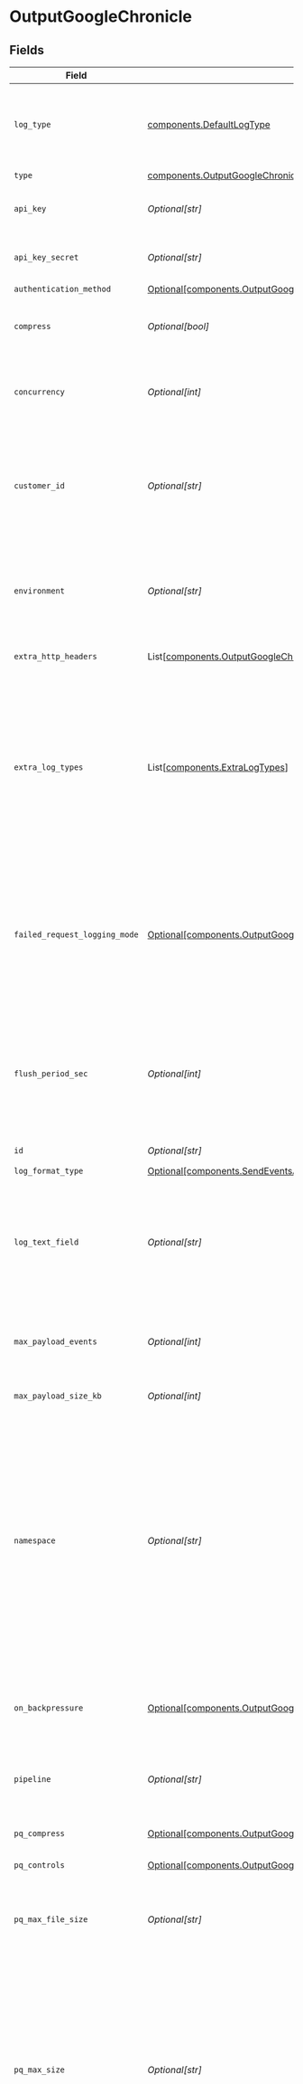 # OutputGoogleChronicle


## Fields

| Field                                                                                                                                                                                                                                                | Type                                                                                                                                                                                                                                                 | Required                                                                                                                                                                                                                                             | Description                                                                                                                                                                                                                                          |
| ---------------------------------------------------------------------------------------------------------------------------------------------------------------------------------------------------------------------------------------------------- | ---------------------------------------------------------------------------------------------------------------------------------------------------------------------------------------------------------------------------------------------------- | ---------------------------------------------------------------------------------------------------------------------------------------------------------------------------------------------------------------------------------------------------- | ---------------------------------------------------------------------------------------------------------------------------------------------------------------------------------------------------------------------------------------------------- |
| `log_type`                                                                                                                                                                                                                                           | [components.DefaultLogType](../../models/components/defaultlogtype.md)                                                                                                                                                                               | :heavy_check_mark:                                                                                                                                                                                                                                   | Default log type value to send to Chronicle. Can be overwritten by event field __logType.                                                                                                                                                            |
| `type`                                                                                                                                                                                                                                               | [components.OutputGoogleChronicleType](../../models/components/outputgooglechronicletype.md)                                                                                                                                                         | :heavy_check_mark:                                                                                                                                                                                                                                   | N/A                                                                                                                                                                                                                                                  |
| `api_key`                                                                                                                                                                                                                                            | *Optional[str]*                                                                                                                                                                                                                                      | :heavy_minus_sign:                                                                                                                                                                                                                                   | Organization's API key in Google Chronicle                                                                                                                                                                                                           |
| `api_key_secret`                                                                                                                                                                                                                                     | *Optional[str]*                                                                                                                                                                                                                                      | :heavy_minus_sign:                                                                                                                                                                                                                                   | Select (or create) a stored text secret                                                                                                                                                                                                              |
| `authentication_method`                                                                                                                                                                                                                              | [Optional[components.OutputGoogleChronicleAuthenticationMethod]](../../models/components/outputgooglechronicleauthenticationmethod.md)                                                                                                               | :heavy_minus_sign:                                                                                                                                                                                                                                   | N/A                                                                                                                                                                                                                                                  |
| `compress`                                                                                                                                                                                                                                           | *Optional[bool]*                                                                                                                                                                                                                                     | :heavy_minus_sign:                                                                                                                                                                                                                                   | Whether to compress the payload body before sending.                                                                                                                                                                                                 |
| `concurrency`                                                                                                                                                                                                                                        | *Optional[int]*                                                                                                                                                                                                                                      | :heavy_minus_sign:                                                                                                                                                                                                                                   | Maximum number of ongoing requests before blocking.                                                                                                                                                                                                  |
| `customer_id`                                                                                                                                                                                                                                        | *Optional[str]*                                                                                                                                                                                                                                      | :heavy_minus_sign:                                                                                                                                                                                                                                   | Unique identifier (UUID) corresponding to a particular Chronicle instance. Provided by your Chronicle representative.                                                                                                                                |
| `environment`                                                                                                                                                                                                                                        | *Optional[str]*                                                                                                                                                                                                                                      | :heavy_minus_sign:                                                                                                                                                                                                                                   | Optionally, enable this config only on a specified Git branch. If empty, will be enabled everywhere.                                                                                                                                                 |
| `extra_http_headers`                                                                                                                                                                                                                                 | List[[components.OutputGoogleChronicleExtraHTTPHeaders](../../models/components/outputgooglechronicleextrahttpheaders.md)]                                                                                                                           | :heavy_minus_sign:                                                                                                                                                                                                                                   | Headers to add to all events.                                                                                                                                                                                                                        |
| `extra_log_types`                                                                                                                                                                                                                                    | List[[components.ExtraLogTypes](../../models/components/extralogtypes.md)]                                                                                                                                                                           | :heavy_minus_sign:                                                                                                                                                                                                                                   | Custom log types. If the value "Custom" is selected in the setting "Default log type" above, the first custom log type in this table will be automatically selected as default log type.                                                             |
| `failed_request_logging_mode`                                                                                                                                                                                                                        | [Optional[components.OutputGoogleChronicleFailedRequestLoggingMode]](../../models/components/outputgooglechroniclefailedrequestloggingmode.md)                                                                                                       | :heavy_minus_sign:                                                                                                                                                                                                                                   | Determines which data should be logged when a request fails. Defaults to None.  All headers are redacted by default, except those listed under `Safe Headers`.                                                                                       |
| `flush_period_sec`                                                                                                                                                                                                                                   | *Optional[int]*                                                                                                                                                                                                                                      | :heavy_minus_sign:                                                                                                                                                                                                                                   | Maximum time between requests. Small values could cause the payload size to be smaller than the configured Max body size.                                                                                                                            |
| `id`                                                                                                                                                                                                                                                 | *Optional[str]*                                                                                                                                                                                                                                      | :heavy_minus_sign:                                                                                                                                                                                                                                   | Unique ID for this output                                                                                                                                                                                                                            |
| `log_format_type`                                                                                                                                                                                                                                    | [Optional[components.SendEventsAs]](../../models/components/sendeventsas.md)                                                                                                                                                                         | :heavy_minus_sign:                                                                                                                                                                                                                                   | N/A                                                                                                                                                                                                                                                  |
| `log_text_field`                                                                                                                                                                                                                                     | *Optional[str]*                                                                                                                                                                                                                                      | :heavy_minus_sign:                                                                                                                                                                                                                                   | Name of the event field that contains the log text to send. If not specified, Stream sends a JSON representation of the whole event.                                                                                                                 |
| `max_payload_events`                                                                                                                                                                                                                                 | *Optional[int]*                                                                                                                                                                                                                                      | :heavy_minus_sign:                                                                                                                                                                                                                                   | Max number of events to include in the request body. Default is 0 (unlimited).                                                                                                                                                                       |
| `max_payload_size_kb`                                                                                                                                                                                                                                | *Optional[int]*                                                                                                                                                                                                                                      | :heavy_minus_sign:                                                                                                                                                                                                                                   | Maximum size, in KB, of the request body.                                                                                                                                                                                                            |
| `namespace`                                                                                                                                                                                                                                          | *Optional[str]*                                                                                                                                                                                                                                      | :heavy_minus_sign:                                                                                                                                                                                                                                   | User-configured environment namespace to identify the data domain the logs originated from. Use namespace as a tag to identify the appropriate data domain for indexing and enrichment functionality. Can be overwritten by event field __namespace. |
| `on_backpressure`                                                                                                                                                                                                                                    | [Optional[components.OutputGoogleChronicleBackpressureBehavior]](../../models/components/outputgooglechroniclebackpressurebehavior.md)                                                                                                               | :heavy_minus_sign:                                                                                                                                                                                                                                   | Whether to block, drop, or queue events when all receivers are exerting backpressure.                                                                                                                                                                |
| `pipeline`                                                                                                                                                                                                                                           | *Optional[str]*                                                                                                                                                                                                                                      | :heavy_minus_sign:                                                                                                                                                                                                                                   | Pipeline to process data before sending out to this output.                                                                                                                                                                                          |
| `pq_compress`                                                                                                                                                                                                                                        | [Optional[components.OutputGoogleChronicleCompression]](../../models/components/outputgooglechroniclecompression.md)                                                                                                                                 | :heavy_minus_sign:                                                                                                                                                                                                                                   | Codec to use to compress the persisted data.                                                                                                                                                                                                         |
| `pq_controls`                                                                                                                                                                                                                                        | [Optional[components.OutputGoogleChroniclePqControls]](../../models/components/outputgooglechroniclepqcontrols.md)                                                                                                                                   | :heavy_minus_sign:                                                                                                                                                                                                                                   | N/A                                                                                                                                                                                                                                                  |
| `pq_max_file_size`                                                                                                                                                                                                                                   | *Optional[str]*                                                                                                                                                                                                                                      | :heavy_minus_sign:                                                                                                                                                                                                                                   | The maximum size to store in each queue file before closing and optionally compressing (KB, MB, etc.).                                                                                                                                               |
| `pq_max_size`                                                                                                                                                                                                                                        | *Optional[str]*                                                                                                                                                                                                                                      | :heavy_minus_sign:                                                                                                                                                                                                                                   | The maximum amount of disk space the queue is allowed to consume. Once reached, the system stops queueing and applies the fallback Queue-full behavior. Enter a numeral with units of KB, MB, etc.                                                   |
| `pq_on_backpressure`                                                                                                                                                                                                                                 | [Optional[components.OutputGoogleChronicleQueueFullBehavior]](../../models/components/outputgooglechroniclequeuefullbehavior.md)                                                                                                                     | :heavy_minus_sign:                                                                                                                                                                                                                                   | Whether to block or drop events when the queue is exerting backpressure (full capacity or low disk). 'Block' is the same behavior as non-PQ blocking. 'Drop new data' throws away incoming data, while leaving the contents of the PQ unchanged.     |
| `pq_path`                                                                                                                                                                                                                                            | *Optional[str]*                                                                                                                                                                                                                                      | :heavy_minus_sign:                                                                                                                                                                                                                                   | The location for the persistent queue files. To this field's value, the system will append: /<worker-id>/<output-id>.                                                                                                                                |
| `pq_strict_ordering`                                                                                                                                                                                                                                 | *Optional[bool]*                                                                                                                                                                                                                                     | :heavy_minus_sign:                                                                                                                                                                                                                                   | Toggle this off to forward new events to receiver(s) before queue is flushed. Otherwise, default drain behavior is FIFO (first in, first out).                                                                                                       |
| `region`                                                                                                                                                                                                                                             | [Optional[components.OutputGoogleChronicleRegion]](../../models/components/outputgooglechronicleregion.md)                                                                                                                                           | :heavy_minus_sign:                                                                                                                                                                                                                                   | Regional endpoint to send events to                                                                                                                                                                                                                  |
| `reject_unauthorized`                                                                                                                                                                                                                                | *Optional[bool]*                                                                                                                                                                                                                                     | :heavy_minus_sign:                                                                                                                                                                                                                                   | Reject certs that are not authorized by a CA in the CA certificate path, or by another trusted CA (e.g., the system's CA). Defaults to Yes.                                                                                                          |
| `safe_headers`                                                                                                                                                                                                                                       | List[*str*]                                                                                                                                                                                                                                          | :heavy_minus_sign:                                                                                                                                                                                                                                   | List of headers that are safe to log in plain text.                                                                                                                                                                                                  |
| `streamtags`                                                                                                                                                                                                                                         | List[*str*]                                                                                                                                                                                                                                          | :heavy_minus_sign:                                                                                                                                                                                                                                   | Add tags for filtering and grouping in @{product}.                                                                                                                                                                                                   |
| `system_fields`                                                                                                                                                                                                                                      | List[*str*]                                                                                                                                                                                                                                          | :heavy_minus_sign:                                                                                                                                                                                                                                   | Set of fields to automatically add to events using this output. E.g.: cribl_pipe, c*. Wildcards supported.                                                                                                                                           |
| `timeout_sec`                                                                                                                                                                                                                                        | *Optional[int]*                                                                                                                                                                                                                                      | :heavy_minus_sign:                                                                                                                                                                                                                                   | Amount of time, in seconds, to wait for a request to complete before aborting it.                                                                                                                                                                    |
| `use_round_robin_dns`                                                                                                                                                                                                                                | *Optional[bool]*                                                                                                                                                                                                                                     | :heavy_minus_sign:                                                                                                                                                                                                                                   | Enable to use round-robin DNS lookup. When a DNS server returns multiple addresses, this will cause Stream to cycle through them in the order returned.                                                                                              |